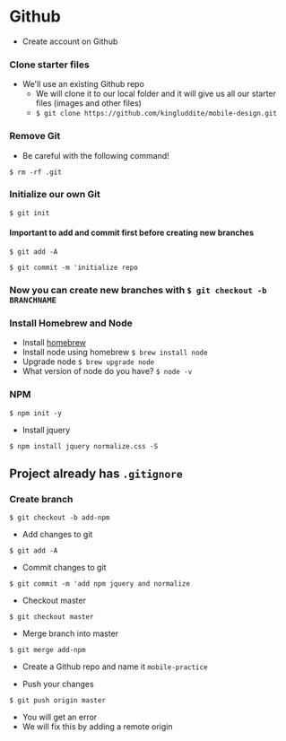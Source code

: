 # Github
* Create account on Github

### Clone starter files
* We'll use an existing Github repo
    - We will clone it to our local folder and it will give us all our starter files (images and other files)
    - `$ git clone https://github.com/kingluddite/mobile-design.git`

### Remove Git
* Be careful with the following command!

`$ rm -rf .git`

### Initialize our own Git
`$ git init`

#### Important to add and commit first before creating new branches
`$ git add -A`

`$ git commit -m 'initialize repo`

### Now you can create new branches with `$ git checkout -b BRANCHNAME`

### Install Homebrew and Node
* Install [homebrew](https://brew.sh/)
* Install node using homebrew `$ brew install node`
* Upgrade node `$ brew upgrade node`
* What version of node do you have? `$ node -v`

### NPM
`$ npm init -y`

* Install jquery

`$ npm install jquery normalize.css -S`

## Project already has `.gitignore`

### Create branch
`$ git checkout -b add-npm`

* Add changes to git

`$ git add -A`

* Commit changes to git

`$ git commit -m 'add npm jquery and normalize`

* Checkout master

`$ git checkout master`

* Merge branch into master

`$ git merge add-npm`

* Create a Github repo and name it `mobile-practice`

* Push your changes

`$ git push origin master`

* You will get an error
* We will fix this by adding a remote origin
